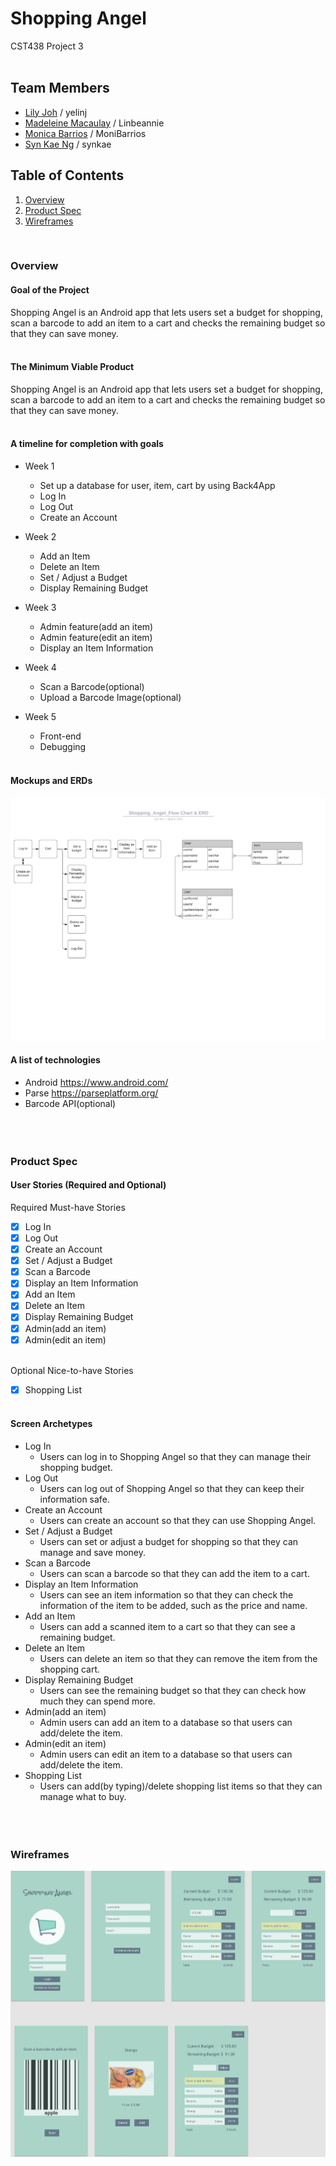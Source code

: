 # Shopping Angel

CST438 Project 3
<br/><br/>


## Team Members
- [Lily Joh](https://github.com/yelinj) / yelinj
- [Madeleine Macaulay](https://github.com/Linbeannie) / Linbeannie
- [Monica Barrios](https://github.com/MoniBarrios) / MoniBarrios
- [Syn Kae Ng](https://github.com/synkae) / synkae


## Table of Contents
1. [Overview](#Overview)
2. [Product Spec](#Product-Spec)
3. [Wireframes](#Wireframes)
<br/>

### Overview
#### Goal of the Project
Shopping Angel is an Android app that lets users set a budget for shopping, scan a barcode to add an item to a cart and checks the remaining budget so that they can save money.
</br></br>

#### The Minimum Viable Product
Shopping Angel is an Android app that lets users set a budget for shopping, scan a barcode to add an item to a cart and checks the remaining budget so that they can save money.
</br></br>

#### A timeline for completion with goals
* Week 1
   * Set up a database for user, item, cart by using Back4App
   * Log In
   * Log Out
   * Create an Account

* Week 2
   * Add an Item
   * Delete an Item
   * Set / Adjust a Budget
   * Display Remaining Budget

* Week 3
   * Admin feature(add an item)
   * Admin feature(edit an item)
   * Display an Item Information

* Week 4
   * Scan a Barcode(optional)
   * Upload a Barcode Image(optional)

* Week 5
   * Front-end
   * Debugging
</br></br>

#### Mockups and ERDs
<img src="https://github.com/synkae/ShoppingAngel/blob/master/FlowChart_ERD.png">

#### A list of technologies
- Android
https://www.android.com/
- Parse
https://parseplatform.org/
- Barcode API(optional)
<br/><br/></br></br>


### Product Spec
#### User Stories (Required and Optional)

Required Must-have Stories
</br>
- [x] Log In
- [x] Log Out
- [x] Create an Account
- [x] Set / Adjust a Budget
- [x] Scan a Barcode
- [x] Display an Item Information
- [x] Add an Item
- [x] Delete an Item
- [x] Display Remaining Budget
- [x] Admin(add an item)
- [x] Admin(edit an item)
</br></br>

Optional Nice-to-have Stories
</br>
- [x] Shopping List
</br></br>

#### Screen Archetypes

* Log In
   * Users can log in to Shopping Angel so that they can manage their shopping budget.
* Log Out
   * Users can log out of Shopping Angel so that they can keep their information safe.
* Create an Account
   * Users can create an account so that they can use Shopping Angel.
* Set / Adjust a Budget
   * Users can set or adjust a budget for shopping so that they can manage and save money.
* Scan a Barcode
   * Users can scan a barcode so that they can add the item to a cart. 
* Display an Item Information
   * Users can see an item information so that they can check the information of the item to be added, such as the price and name.
* Add an Item
   * Users can add a scanned item to a cart so that they can see a remaining budget. 
* Delete an Item
   * Users can delete an item so that they can remove the item from the shopping cart. 
* Display Remaining Budget
   * Users can see the remaining budget so that they can check how much they can spend more.
* Admin(add an item)
   * Admin users can add an item to a database so that users can add/delete the item.
* Admin(edit an item)
   * Admin users can edit an item to a database so that users can add/delete the item.
* Shopping List
   * Users can add(by typing)/delete shopping list items so that they can manage what to buy.
<br/><br/></br></br>


### Wireframes
<img src="https://github.com/synkae/ShoppingAngel/blob/master/wireframe.png">
